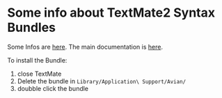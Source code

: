# Some info about TextMate2 Syntax Bundles

Some Infos are [here](http://www.apeth.com/nonblog/stories/textmatebundle.html).
The main documentation is [here](http://manual.macromates.com/en/language_grammars#language_grammars).

To install the Bundle:

1. close TextMate
2. Delete the bundle in `Library/Application\ Support/Avian/`
3. doubble click the bundle
